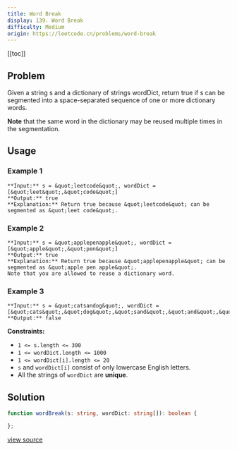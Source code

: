 ```yaml
---
title: Word Break
display: 139. Word Break
difficulty: Medium
origin: https://leetcode.cn/problems/word-break
---
```


[[toc]]

## Problem

Given a string s and a dictionary of strings wordDict, return true if s can be segmented into a space-separated sequence of one or more dictionary words.

**Note** that the same word in the dictionary may be reused multiple times in the segmentation.

 ## Usage

### Example 1

```
**Input:** s = &quot;leetcode&quot;, wordDict = [&quot;leet&quot;,&quot;code&quot;]
**Output:** true
**Explanation:** Return true because &quot;leetcode&quot; can be segmented as &quot;leet code&quot;.
```

### Example 2

```
**Input:** s = &quot;applepenapple&quot;, wordDict = [&quot;apple&quot;,&quot;pen&quot;]
**Output:** true
**Explanation:** Return true because &quot;applepenapple&quot; can be segmented as &quot;apple pen apple&quot;.
Note that you are allowed to reuse a dictionary word.
```

### Example 3

```
**Input:** s = &quot;catsandog&quot;, wordDict = [&quot;cats&quot;,&quot;dog&quot;,&quot;sand&quot;,&quot;and&quot;,&quot;cat&quot;]
**Output:** false
```

 
**Constraints:**

- <code>1 &lt;= s.length &lt;= 300</code>
- <code>1 &lt;= wordDict.length &lt;= 1000</code>
- <code>1 &lt;= wordDict[i].length &lt;= 20</code>
- <code>s</code> and <code>wordDict[i]</code> consist of only lowercase English letters.
- All the strings of <code>wordDict</code> are **unique**.


## Solution

```ts
function wordBreak(s: string, wordDict: string[]): boolean {

};
```

[view source](https://leetcode.cn/problems/word-break)
